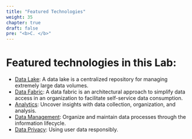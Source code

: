```yaml
---
title: "Featured Technologies"
weight: 35
chapter: true
draft: false
pre: "<b>C. </b>"
---
```


# Featured technologies in this Lab:

* [Data Lake](https://www.ibm.com/in-en/analytics/data-lake): A data lake is a centralized repository for managing extremely large data volumes.
* [Data Fabric](https://www.ibm.com/in-en/analytics/data-fabric/): A data fabric is an architectural approach to simplify data access in an organization to facilitate self-service data consumption.
* [Analytics](https://developer.ibm.com/technologies/analytics/): Uncover insights with data collection, organization, and analysis.
* [Data Management](https://developer.ibm.com/technologies/data-management/): Organize and maintain data processes through the information lifecycle.
* [Data Privacy](https://developer.ibm.com/technologies/data-privacy/): Using user data responsibly.
